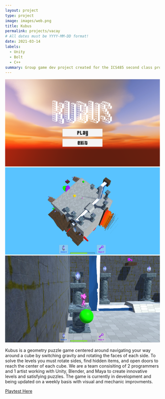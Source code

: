 ```yaml
---
layout: project
type: project
image: images/web.png
title: Kubus
permalink: projects/vacay
# All dates must be YYYY-MM-DD format!
date: 2021-03-14
labels:
  - Unity
  - Bolt
  - C++
summary: Group game dev project created for the ICS485 second class project.
---
```


<div class="ui large bordered images">
  <img class="ui image" src="../images/Kubus1.png">
  <img class="ui image" src="../images/Kubus2.png">
  <img class="ui image" src="../images/Kubus4.png">
</div>

Kubus is a geometry puzzle game centered around navigating your way around a cube by switching gravity and rotating the faces of each side. To solve the levels you must rotate sides, find hidden items, and open doors to reach the center of each cube. We are a team consisiting of 2 programmers and 1 artist working with Unity, Blender, and Maya to create innovative levels and satisfying puzzles. The game is currently in development and being updated on a weekly basis with visual and mechanic improvments.

[Playtest Here](https://digitaloasis.itch.io/kubus)
